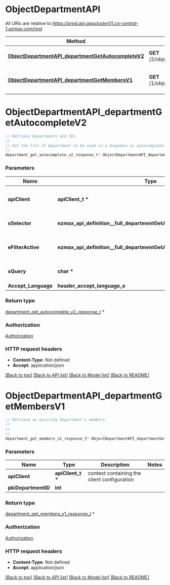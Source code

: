 # ObjectDepartmentAPI

All URIs are relative to *https://prod.api.appcluster01.ca-central-1.ezmax.com/rest*

Method | HTTP request | Description
------------- | ------------- | -------------
[**ObjectDepartmentAPI_departmentGetAutocompleteV2**](ObjectDepartmentAPI.md#ObjectDepartmentAPI_departmentGetAutocompleteV2) | **GET** /2/object/department/getAutocomplete/{sSelector} | Retrieve Departments and IDs
[**ObjectDepartmentAPI_departmentGetMembersV1**](ObjectDepartmentAPI.md#ObjectDepartmentAPI_departmentGetMembersV1) | **GET** /1/object/department/{pkiDepartmentID}/getMembers | Retrieve an existing Department&#39;s members


# **ObjectDepartmentAPI_departmentGetAutocompleteV2**
```c
// Retrieve Departments and IDs
//
// Get the list of Department to be used in a dropdown or autocomplete control.
//
department_get_autocomplete_v2_response_t* ObjectDepartmentAPI_departmentGetAutocompleteV2(apiClient_t *apiClient, ezmax_api_definition__full_departmentGetAutocompleteV2_sSelector_e sSelector, ezmax_api_definition__full_departmentGetAutocompleteV2_eFilterActive_e eFilterActive, char * sQuery, header_accept_language_e Accept_Language);
```

### Parameters
Name | Type | Description  | Notes
------------- | ------------- | ------------- | -------------
**apiClient** | **apiClient_t \*** | context containing the client configuration |
**sSelector** | **ezmax_api_definition__full_departmentGetAutocompleteV2_sSelector_e** | The type of Departments to return | 
**eFilterActive** | **ezmax_api_definition__full_departmentGetAutocompleteV2_eFilterActive_e** | Specify which results we want to display. | [optional] [default to &#39;Active&#39;]
**sQuery** | **char \*** | Allow to filter the returned results | [optional] 
**Accept_Language** | **header_accept_language_e** |  | [optional] 

### Return type

[department_get_autocomplete_v2_response_t](department_get_autocomplete_v2_response.md) *


### Authorization

[Authorization](../README.md#Authorization)

### HTTP request headers

 - **Content-Type**: Not defined
 - **Accept**: application/json

[[Back to top]](#) [[Back to API list]](../README.md#documentation-for-api-endpoints) [[Back to Model list]](../README.md#documentation-for-models) [[Back to README]](../README.md)

# **ObjectDepartmentAPI_departmentGetMembersV1**
```c
// Retrieve an existing Department's members
//
// 
//
department_get_members_v1_response_t* ObjectDepartmentAPI_departmentGetMembersV1(apiClient_t *apiClient, int pkiDepartmentID);
```

### Parameters
Name | Type | Description  | Notes
------------- | ------------- | ------------- | -------------
**apiClient** | **apiClient_t \*** | context containing the client configuration |
**pkiDepartmentID** | **int** |  | 

### Return type

[department_get_members_v1_response_t](department_get_members_v1_response.md) *


### Authorization

[Authorization](../README.md#Authorization)

### HTTP request headers

 - **Content-Type**: Not defined
 - **Accept**: application/json

[[Back to top]](#) [[Back to API list]](../README.md#documentation-for-api-endpoints) [[Back to Model list]](../README.md#documentation-for-models) [[Back to README]](../README.md)

